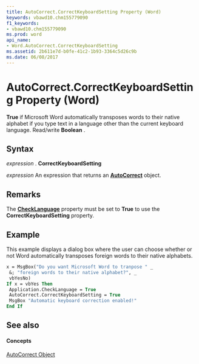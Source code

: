 ```yaml
---
title: AutoCorrect.CorrectKeyboardSetting Property (Word)
keywords: vbawd10.chm155779090
f1_keywords:
- vbawd10.chm155779090
ms.prod: word
api_name:
- Word.AutoCorrect.CorrectKeyboardSetting
ms.assetid: 2b611e7d-b0fe-41c2-1b93-3364c5d26c9b
ms.date: 06/08/2017
---
```



# AutoCorrect.CorrectKeyboardSetting Property (Word)

 **True** if Microsoft Word automatically transposes words to their native alphabet if you type text in a language other than the current keyboard language. Read/write **Boolean** .


## Syntax

 _expression_ . **CorrectKeyboardSetting**

 _expression_ An expression that returns an **[AutoCorrect](Word.AutoCorrect.md)** object.


## Remarks

The  **[CheckLanguage](Word.Application.CheckLanguage.md)** property must be set to **True** to use the **CorrectKeyboardSetting** property.


## Example

This example displays a dialog box where the user can choose whether or not Word automatically transposes foreign words to their native alphabets.


```vb
x = MsgBox("Do you want Microsoft Word to tranpose " _ 
 &; "foreign words to their native alphabet?", _ 
 vbYesNo) 
If x = vbYes Then 
 Application.CheckLanguage = True 
 AutoCorrect.CorrectKeyboardSetting = True 
 MsgBox "Automatic keyboard correction enabled!" 
End If
```


## See also


#### Concepts


[AutoCorrect Object](Word.AutoCorrect.md)

